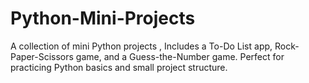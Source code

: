 # Python-Mini-Projects
A collection of mini Python projects , Includes a To-Do List app, Rock-Paper-Scissors game, and a Guess-the-Number game. Perfect for practicing Python basics and small project structure.
